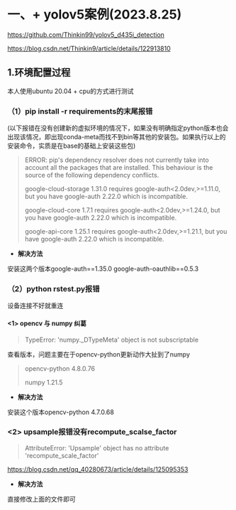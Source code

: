 # 一、+ yolov5案例(2023.8.25)
https://github.com/Thinkin99/yolov5_d435i_detection

https://blog.csdn.net/Thinkin9/article/details/122913810

## 1.环境配置过程
本人使用ubuntu 20.04 + cpu的方式进行测试

### （1）pip install -r requirements的末尾报错
(以下报错在没有创建新的虚拟环境的情况下，如果没有明确指定python版本也会出现该情况，即出现conda-meta而找不到bin等其他的安装包。如果执行以上的安装命令，实质是在base的基础上安装这些包)

> ERROR: pip's dependency resolver does not currently take into account all the packages that are installed. This behaviour is the source of the following dependency conflicts.
> 
> google-cloud-storage 1.31.0 requires google-auth<2.0dev,>=1.11.0, but you have google-auth 2.22.0 which is incompatible.
> 
> google-cloud-core 1.7.1 requires google-auth<2.0dev,>=1.24.0, but you have google-auth 2.22.0 which is incompatible.
> 
> google-api-core 1.25.1 requires google-auth<2.0dev,>=1.21.1, but you have google-auth 2.22.0 which is incompatible.

- **解决方法**
  
安装这两个版本google-auth==1.35.0 google-auth-oauthlib==0.5.3

### （2）python rstest.py报错
设备连接不好就重连

#### <1> opencv 与 numpy 纠葛
> TypeError: 'numpy._DTypeMeta' object is not subscriptable

查看版本，问题主要在于opencv-python更新动作大扯到了numpy
> opencv-python                 4.8.0.76
> 
> numpy                         1.21.5

- **解决方法**

安装这个版本opencv-python 4.7.0.68

### <2> upsample报错没有recompute_scalse_factor
> AttributeError: 'Upsample' object has no attribute 'recompute_scale_factor'

https://blog.csdn.net/qq_40280673/article/details/125095353

- **解决方法**

直接修改上面的文件即可
